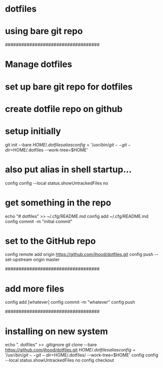 # dotfiles


# using bare git repo

###################################
# Manage dotfiles

# set up bare git repo for dotfiles

# create dotfile repo on github

# setup initially
git init --bare $HOME/.dotfiles
alias config='/usr/bin/git --git-dir=$HOME/.dotfiles --work-tree=$HOME'

# also put alias in shell startup...

config config --local status.showUntrackedFiles no

# get something in the repo
echo "# dotfiles" >> ~/.cfg/README.md
config add ~/.cfg/README.md
config commit -m "initial commit"

# set to the GitHub repo
config remote add origin  https://github.com/jhood/dotfiles.git
config push --set-upstream origin master


###################################
# add more files
config add [whatever]
config commit -m "whatever"
config push

###################################
# installing on new system
echo ". dotfiles" >> .gitignore
git clone --bare https://github.com/jhood/dotfiles.git $HOME/.dotfiles
alias config='/usr/bin/git --git-dir=$HOME/.dotfiles/ --work-tree=$HOME'
config config --local status.showUntrackedFiles no
config checkout
